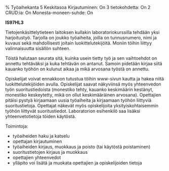 % Työaihekanta
<arvosanamaksimi>5</arvosanamaksimi>
<vaikeustaso>Keskitasoa</vaikeustaso>
<comment>
Kirjautuminen:        On
3 tietokohdetta:      On
2 CRUD:ia:            On
Monesta-moneen-suhde: On
</comment>

**IS97HL3**

Tietojenkäsittelytieteen laitoksen kullakin laboratoriokurssilla tehdään
yksi harjoitustyö. Tarjolla on joukko työaiheita, joilla on
tunnusnumero, nimi ja kuvaus sekä mahdollisesti joitain
luokittelutekijöitä. Moniin töihin liittyy valinnaisuutta sisällön
suhteen.

Töistä halutaan seurata sitä, kuinka usein tietty työ ja sen vaihtoehdot
on annettu tehtäväksi ja kuka tehtävän on antanut. Samoin pidetään
kirjaa siitä kauanko työhön on kulunut aikaa ja mikä arvosana työstä on
annettu.

Opiskelijat voivat ennakkoon tutustua töihin www-sivun kautta ja hakea
niitä luokittelutekijöiden avulla. Opiskelijat saavat näkyviinsä myös
yhteenvedon työn suoritustiedoista (monestiko tehty, kauanko keskimäärin
kestänyt, monestiko keskeytetty, mikä on ollut keskimääräinen
arvosana).  Opettajien pitäisi pystyä kirjaamaan uusia työaiheita ja
kirjaamaan työhön liittyviä suoritustietoja.
Opettajat näkevät myös opiskelijoita yksityiskohtaisemmin työhön
liittyvät suoritustiedot. Laboratorion esihenkilö saa lisäksi
yhteenvetotietoja töiden käytöstä.

Toimintoja:

-  työaiheiden haku ja katselu
-  opettajan kirjautuminen
-  työaiheiden kirjaus, muokkaus ja poisto (tai käytöstä poistaminen)
-  suoritustietojen kirjaus ja muokkaus
-  opettajien yhteenvedot
-  ylläpito voi lisätä ja muokata opettajien ja opiskelijoiden tietoja
